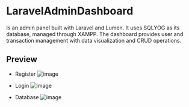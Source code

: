 # LaravelAdminDashboard
Is an admin panel built with Laravel and Lumen. It uses SQLYOG as its database, managed through XAMPP. The dashboard provides user and transaction management with data visualization and CRUD operations.

## Preview
- Register
  ![image](https://github.com/user-attachments/assets/bd3c08a9-2476-46ff-8d9d-ae388f6d9a95)


- Login
  ![image](https://github.com/user-attachments/assets/a48e0998-1e34-48c5-81c2-805b15971d66)


- Database
  ![image](https://github.com/user-attachments/assets/eb615c0d-e384-4ac0-9dcb-556b2aa385c6)

